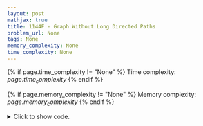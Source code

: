 ```yaml
---
layout: post
mathjax: true
title: 1144F - Graph Without Long Directed Paths
problem_url: None
tags: None
memory_complexity: None
time_complexity: None
---
```




{% if page.time_complexity != "None" %}
Time complexity: ${{ page.time_complexity }}$
{% endif %}

{% if page.memory_complexity != "None" %}
Memory complexity: ${{ page.memory_complexity }}$
{% endif %}

<details>
<summary>
<p style="display:inline">Click to show code.</p>
</summary>
```cpp
{% raw %}
using namespace std;
using ll = long long;
using ii = pair<int, int>;
using vi = vector<int>;
int const NMAX = 2e5 + 11;
int n, m;
vi g[NMAX];
ii edges[NMAX];
bool color[NMAX];
bool bfs(int src)
{
    queue<int> frontier;
    vector<bool> visited(n + 1, false);
    frontier.push(src);
    color[src] = 1;
    while (not frontier.empty())
    {
        auto u = frontier.front();
        frontier.pop();
        for (auto v : g[u])
        {
            if (not visited[v])
            {
                frontier.push(v);
                color[v] = !color[u];
                visited[v] = true;
            }
            else if (visited[v] and color[v] == color[u])
                return false;
        }
    }
    return true;
}
int main(void)
{
    cin >> n >> m;
    for (int i = 0; i < m; ++i)
    {
        int u, v;
        cin >> u >> v;
        g[u].push_back(v);
        g[v].push_back(u);
        edges[i] = {u, v};
    }
    if (bfs(1))
    {
        cout << "YES" << endl;
        for (int i = 0; i < m; ++i)
        {
            auto [u, v] = edges[i];
            cout << color[u];
        }
        cout << endl;
    }
    else
        cout << "NO" << endl;
    return 0;
}

{% endraw %}
```
</details>

